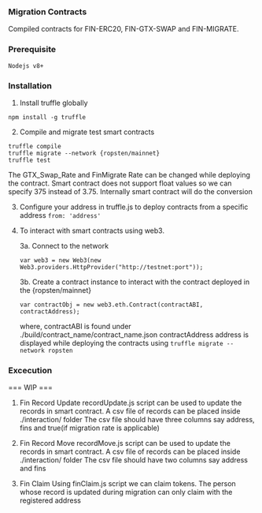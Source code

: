 ### Migration Contracts

Compiled contracts for FIN-ERC20, FIN-GTX-SWAP and FIN-MIGRATE.

### Prerequisite
    Nodejs v8+
### Installation
1. Install truffle globally
```
npm install -g truffle
```

2. Compile and migrate test smart contracts
```
truffle compile
truffle migrate --network {ropsten/mainnet}
truffle test
```
The GTX_Swap_Rate and FinMigrate Rate can be  changed while deploying the contract. Smart contract does not support float values so we can specify 375 instead of 3.75. Internally smart contract will do the conversion

3. Configure your address in truffle.js to deploy contracts from a specific address
    `from: 'address'`

4. To interact with smart contracts using web3.

    3a. Connect to the network
    ```
    var web3 = new Web3(new Web3.providers.HttpProvider("http://testnet:port"));
    ```
    3b. Create a contract instance to interact with the contract deployed in the {ropsten/mainnet}
    ```
    var contractObj = new web3.eth.Contract(contractABI, contractAddress);
    ```
    where,
    contractABI is found under ./build/contract_name/contract_name.json
    contractAddress address is displayed while deploying the contracts using `truffle migrate --network ropsten`

### Excecution
=== WIP ===
1. Fin Record Update
recordUpdate.js script can be used to update the records in smart contract. A csv file of records can be placed inside ./interaction/ folder
The csv file should have three columns say address, fins and true(if migration rate is applicable)

2. Fin Record Move
recordMove.js script can be used to update the records in smart contract. A csv file of records can be placed inside ./interaction/ folder
The csv file should have two columns say address and fins

3. Fin Claim
Using finClaim.js script we can claim tokens. The person whose record is updated during migration can only claim with the registered address
